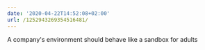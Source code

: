 ```yaml
---
date: '2020-04-22T14:52:08+02:00'
url: /1252943269354516481/
---
```

A company's environment should behave like a sandbox for adults
